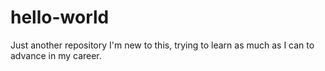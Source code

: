 # hello-world
Just another repository
I'm new to this, trying to learn as much as I can to advance in my career.
